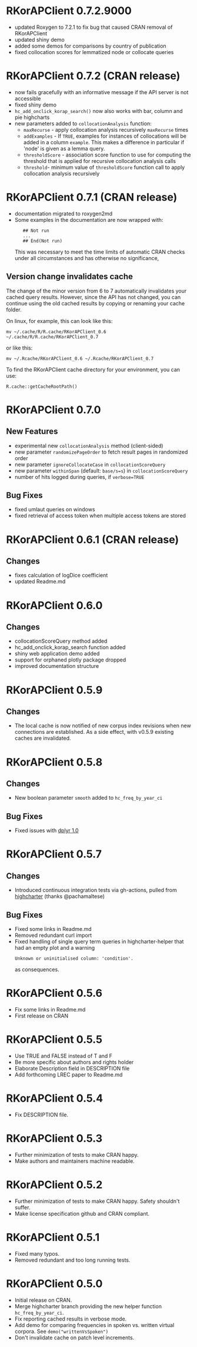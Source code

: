 # RKorAPClient 0.7.2.9000

- updated Roxygen to 7.2.1 to fix bug that caused CRAN removal of RKorAPClient
- updated shiny demo
- added some demos for comparisons by country of publication
- fixed collocation scores for lemmatized node or collocate queries

# RKorAPClient 0.7.2 (CRAN release)

- now fails gracefully with an informative message if the API server is not accessible
- fixed shiny demo
- `hc_add_onclick_korap_search()` now also works with bar, column and pie highcharts
- new parameters added to `collocationAnalysis` function:
  - `maxRecurse` - apply collocation analysis recursively `maxRecurse` times
  - `addExamples` -  If `TRUE`, examples for instances of collocations will be added in a column `example`. This makes a difference in particular if 'node' is given as a lemma query.
  - `thresholdScore` - association score function to use for computing the threshold that is applied for recursive collocation analysis calls
  - `threshold`- minimum value of `thresholdScore` function call to apply collocation analysis recursively

# RKorAPClient 0.7.1 (CRAN release)
- documentation migrated to roxygen2md
- Some examples in the documentation are now wrapped with:
  ```
     ## Not run
     ...
     ## End(Not run)
  ```
  This was necessary to meet the time limits of automatic CRAN checks
  under all circumstances and has otherwise no significance,

## Version change invalidates cache
The change of the minor version from 6 to 7 automatically invalidates your
cached query results. However, since the API has not changed, you can continue
using the old cached results by copying or renaming your cache folder.

On linux, for example, this can look like this:
```
mv ~/.cache/R/R.cache/RKorAPClient_0.6 ~/.cache/R/R.cache/RKorAPClient_0.7
```

or like this:
```
mv ~/.Rcache/RKorAPClient_0.6 ~/.Rcache/RKorAPClient_0.7
```
To find the RKorAPClient cache directory for your environment, you can use:
```
R.cache::getCacheRootPath()
```

# RKorAPClient 0.7.0

## New Features
- experimental new `collocationAnalysis` method (client-sided)
- new parameter `randomizePageOrder` to fetch result pages in randomized order 
- new parameter `ignoreCollocateCase` in `collocationScoreQuery`
- new parameter `withinSpan` (default: `base/s=s`) in `collocationScoreQuery`
- number of hits logged during queries, if `verbose=TRUE`

## Bug Fixes
- fixed umlaut queries on windows
- fixed retrieval of access token when multiple access tokens are stored

# RKorAPClient 0.6.1 (CRAN release)

## Changes
- fixes calculation of logDice coefficient
- updated Readme.md

# RKorAPClient 0.6.0

## Changes
- collocationScoreQuery method added
- hc_add_onclick_korap_search function added
- shiny web application demo added
- support for orphaned plotly package dropped
- improved documentation structure

# RKorAPClient 0.5.9

## Changes
- The local cache is now notified of new corpus index revisions when new connections are established. As a side effect, with v0.5.9 existing caches are invalidated. 

# RKorAPClient 0.5.8

## Changes
- New boolean parameter `smooth` added to `hc_freq_by_year_ci`

## Bug Fixes
- Fixed issues with [dplyr 1.0](https://github.com/tidyverse/dplyr/releases/tag/v1.0.0)

# RKorAPClient 0.5.7

## Changes
- Introduced continuous integration tests via gh-actions, pulled from [highcharter](https://github.com/jbkunst/highcharter) (thanks @pachamaltese)

## Bug Fixes
- Fixed some links in Readme.md
- Removed redundant curl import
- Fixed handling of single query term queries in highcharter-helper that had an empty plot and a warning 
  ```
  Unknown or uninitialised column: 'condition'.
  ```
  as consequences.

# RKorAPClient 0.5.6
- Fix some links in Readme.md
- First release on CRAN

# RKorAPClient 0.5.5
- Use TRUE and FALSE instead of T and F
- Be more specific about authors and rights holder
- Elaborate Description field in DESCRIPTION file
- Add forthcoming LREC paper to Readme.md

# RKorAPClient 0.5.4
- Fix DESCRIPTION file.

# RKorAPClient 0.5.3
- Further minimization of tests to make CRAN happy.
- Make authors and maintainers machine readable.

# RKorAPClient 0.5.2
- Further minimization of tests to make CRAN happy. Safety shouldn't suffer.
- Make license specification github and CRAN compliant.

# RKorAPClient 0.5.1
- Fixed many typos.
- Removed redundant and too long running tests.

# RKorAPClient 0.5.0

- Initial release on CRAN.
- Merge highcharter branch providing the new helper function `hc_freq_by_year_ci`.
- Fix reporting cached results in verbose mode.
- Add demo for comparing frequencies in spoken vs. written virtual corpora. See `demo("writtenVsSpoken")`
- Don't invalidate cache on patch level increments.

